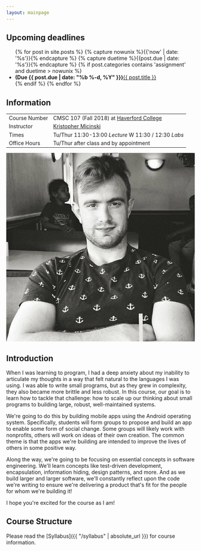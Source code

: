 ```yaml
---
layout: mainpage
---
```


## Upcoming deadlines

<ul class="due-list">
{% for post in site.posts %}
    {% capture nowunix %}{{'now' | date: '%s'}}{% endcapture %}
    {% capture duetime %}{{post.due | date: '%s'}}{% endcapture %}
    {% if post.categories contains 'assignment' and duetime > nowunix %}
    <li>
       <span><span class="post-meta"><b>(Due <span itemprop="date">{{ post.due | date: "%b %-d, %Y" }}</span>)</b></span><a class="mainpage-asn-link" href="{{ post.url | absolute_url }}">{{ post.title }}</a></span></li>
   {% endif %}
{% endfor %}
</ul>

## Information

<div class="infomatter">
<table class="infotablestyle">
<tr><td>Course Number</td>
    <td>CMSC 107 (Fall 2018) at <a href="https://www.haverford.edu/computer-science/">Haverford College</a></td>
</tr>
<tr><td>Instructor</td>
    <td><a href="http://kmicinski.com">Kristopher Micinski</a></td>
</tr>
<tr>
    <td>Times</td>
    <td>Tu/Thur 11:30-13:00 <i>Lecture</i>  W 11:30 / 12:30 <i>Labs</i></td>
</tr>
<tr>
    <td>Office Hours</td>
    <td>Tu/Thur after class and by appointment</td>
</tr>
</table>
<img class="krispic" src="/assets/img/krisbw.jpg">
</div>
    
## Introduction 

When I was learning to program, I had a deep anxiety about my
inability to articulate my thoughts in a way that felt natural to the
languages I was using. I was able to write small programs, but as they
grew in complexity, they also became more brittle and less robust. In
this course, our goal is to learn how to tackle that challenge: how to
scale up our thinking about small programs to building large, robust,
well-maintained systems.

We're going to do this by building mobile apps using the Android
operating system. Specifically, students will form groups to propose
and build an app to enable some form of social change. Some groups
will likely work with nonprofits, others will work on ideas of their
own creation. The common theme is that the apps we're building are
intended to improve the lives of others in some positive way.

Along the way, we're going to be focusing on essential concepts in
software engineering. We'll learn concepts like test-driven
development, encapsulation, information hiding, design patterns, and
more. And as we build larger and larger software, we'll constantly
reflect upon the code we're writing to ensure we're delivering a
product that's fit for the people for whom we're building it!

I hope you're excited for the course as I am!

## Course Structure

Please read the [Syllabus]({{ "/syllabus" | absolute_url }}) for course information.
